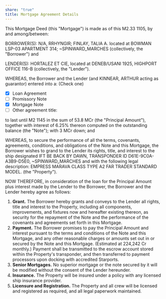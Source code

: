 ```yaml
---
share: "true"
title: Mortgage Agreement Details
---
```

This Mortgage Deed (this "Mortgage") is made as of this M2.33 1105, by and among/between:  
  
BORROWER(S): N/A, RRHYNGIR; FINLAY, TALIA A. located at BOWMAN LSP-03 APARTMENT 314; ~SPINWARD_MARCHES (collectively, the "Borrower") and  
  
LENDER(S):  HORTALEZ ET CIE, located at DENEB/USANI 1925, HIGHPORT OFFICE 116-B (collectively, the "Lender").  
  
  
WHEREAS, the Borrower and the Lender (and KINNEAR, ARTHUR acting as guarantor) entered into a: (Check one)  
  
- [x] Loan Agreement  
- [ ] Promissory Note  
- [x] Mortgage Note  
- [ ] Other agreement title:  
  
to last until M2 1145 in the sum of 53.8 MCr (the "Principal Amount"), together with interest of 6.25% thereon computed on the outstanding balance (the "Note"); with 3 MCr down; and  
  
WHEREAS, to secure the performance of all the terms, covenants, agreements, conditions, and obligations of the Note and this Mortgage, the Borrower wishes to grand to the Lender its rights, title, and interest to the ship designated IFT BE BACK BY DAWN, TRANSPONDER ID D61E-9C0A-A3B9-D5E0, ~SPINWARD_MARCHES and with the following legal description: EMPRESS MARAVA CLASS TYPE A2 FAR TRADER STANDARD MODEL. (the "Property").  
  
NOW THEREFORE, in consideration of the loan for the Principal Amount plus interest made by the Lender to the Borrower, the Borrower and the Lender hereby agree as follows:  
  
1. **Grant.** The Borrower hereby grants and conveys to the Lender all rights, title and interest to the Property, including all components, improvements, and fixtures now and hereafter existing thereon, as security for the repayment of the Note and the performance of the covenants and agreements set forth in this Mortgage.  
2. **Payment.** The Borrower promises to pay the Principal Amount and interest pursuant to the terms and conditions of the Note and this Mortgage, and any other reasonable charges or amounts set out in or secured by the Note and this Mortgage. (Estimated at 224,242 Cr monthly.) Payment shall be transmitted to the escrow account stored within the Property's transponder, and then transferred to payment processors upon docking with accredited Starports.  
3. **Senior Mortgages.** No superior mortgage or the note secured by it will be modified without the consent of the Lender hereunder.  
4. **Insurance.** The Property will be insured under a policy with any licensed ship insurance provider.  
5. **Licensure and Registration.** The Property and all crew will be licensed and registered as required, and all legal paperwork maintained.